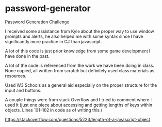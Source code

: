 # password-generator
Password Generation Challenge

I received some assistance from Kyle about the proper way to use window prompts and alerts, he also helped me with some syntax since I have significantly more practice in C# than javascript.

A lot of this code is just prior knowledge from some game development I have done in the past.

A lot of the code is referenced from the work we have been doing in class. None copied, all written from scratch but definitely used class materials as resources.

Used W3 Schools as a general aid especially on the proper structure for the input and buttons.

A couple things were from stack Overflow and I tried to comment where I used it (just one piece about accessing and getting lengths of keys within objects. Lines 101-102 in code as of writing this.)

https://stackoverflow.com/questions/5223/length-of-a-javascript-object